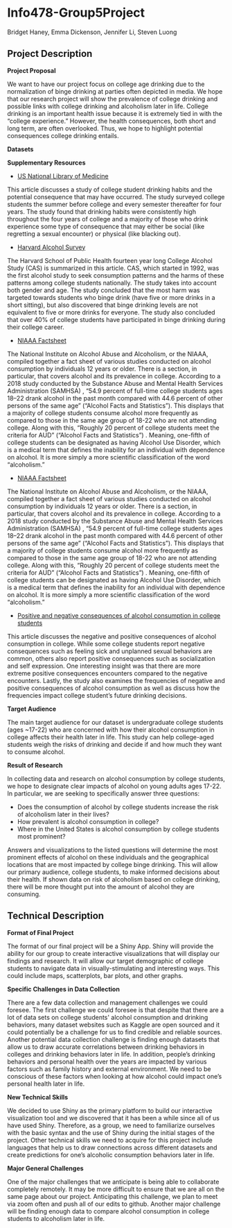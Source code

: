 # Info478-Group5Project
Bridget Haney, Emma Dickenson, Jennifer Li, Steven Luong

## Project Description

**Project Proposal**

We want to have our project focus on college age drinking due to the normalization of binge drinking at parties often depicted in media.  We hope that our research project will show the prevalence of college drinking and possible links with college drinking and alcoholism later in life.  College drinking is an important health issue because it is extremely tied in with the “college experience.” However, the health consequences, both short and long term, are often overlooked. Thus, we hope to highlight potential consequences college drinking entails. 

**Datasets**

**Supplementary Resources**

- [US National Library of Medicine](https://www.ncbi.nlm.nih.gov/pmc/articles/PMC4708254/)

This article discusses a study of college student drinking habits and the potential consequence that may have occurred.  The study surveyed college students the summer before college and every semester thereafter for four years. The study found that drinking habits were consistently high throughout the four years of college and a majority of those who drink experience some type of consequence that may either be social (like regretting a sexual encounter) or physical (like blacking out).

- [Harvard Alcohol Survey](http://archive.sph.harvard.edu/cas/What-We-Learned-08.pdf)

The Harvard School of Public Health fourteen year long College Alcohol Study (CAS) is summarized in this article. CAS, which started in 1992, was the first alcohol study to seek consumption patterns and the harms of these patterns among college students nationally. The study takes into account both gender and age. The study concluded that the most harm was targeted towards students who binge drink (have five or more drinks in a short sitting), but also discovered that binge drinking levels are not equivalent to five or more drinks for everyone. The study also concluded that over 40% of college students have participated in binge drinking during their college career.

- [NIAAA Factsheet](https://www.niaaa.nih.gov/publications/brochures-and-fact-sheets/alcohol-facts-and-statistics)

The National Institute on Alcohol Abuse and Alcoholism, or the NIAAA, compiled together a fact sheet of various studies conducted on alcohol consumption by individuals 12 years or older. There is a section, in particular, that covers alcohol and its prevalence in college. According to a 2018 study conducted by the Substance Abuse and Mental Health Services Administration (SAMHSA) , “54.9 percent of full-time college students ages 18–22 drank alcohol in the past month compared with 44.6 percent of other persons of the same age” (“Alcohol Facts and Statistics”). This displays that a majority of college students consume alcohol more frequently as compared to those in the same age group of 18-22 who are not attending college. Along with this, “Roughly 20 percent of college students meet the criteria for AUD” (“Alcohol Facts and Statistics”) . Meaning, one-fifth of college students can be designated as having Alcohol Use Disorder, which is a medical term that defines the inability for an individual with dependence on alcohol. It is more simply a more scientific classification of the word “alcoholism.”

- [NIAAA Factsheet](https://www.niaaa.nih.gov/publications/brochures-and-fact-sheets/alcohol-facts-and-statistics)

The National Institute on Alcohol Abuse and Alcoholism, or the NIAAA, compiled together a fact sheet of various studies conducted on alcohol consumption by individuals 12 years or older. There is a section, in particular, that covers alcohol and its prevalence in college. According to a 2018 study conducted by the Substance Abuse and Mental Health Services Administration (SAMHSA) , “54.9 percent of full-time college students ages 18–22 drank alcohol in the past month compared with 44.6 percent of other persons of the same age” (“Alcohol Facts and Statistics”). This displays that a majority of college students consume alcohol more frequently as compared to those in the same age group of 18-22 who are not attending college. Along with this, “Roughly 20 percent of college students meet the criteria for AUD” (“Alcohol Facts and Statistics”) . Meaning, one-fifth of college students can be designated as having Alcohol Use Disorder, which is a medical term that defines the inability for an individual with dependence on alcohol. It is more simply a more scientific classification of the word “alcoholism.”

- [Positive and negative consequences of alcohol consumption in college students](https://www.sciencedirect.com/science/article/pii/S0306460303001199)

This article discusses the negative and positive consequences of alcohol consumption in college. While some college students report negative consequences such as feeling sick and unplanned sexual behaviors are common, others also report positive consequences such as socialization and self expression. One interesting insight was that there are more extreme positive consequences encounters compared to the negative encounters.  Lastly, the study also examines the frequencies of negative and positive consequences of alcohol consumption as well as discuss how the frequencies impact college student’s future drinking decisions. 

**Target Audience**

The main target audience for our dataset is undergraduate college students (ages ~17-22) who are concerned with how their alcohol consumption in college affects their health later in life. This study can help college-aged students weigh the risks of drinking and decide if and how much they want to consume alcohol. 

**Result of Research**

In collecting data and research on alcohol consumption by college students, we hope to designate clear impacts of alcohol on young adults ages 17-22. In particular, we are seeking to specifically answer three questions:

- Does the consumption of alcohol by college students increase the risk of alcoholism later in their lives?
- How prevalent is alcohol consumption in college?
- Where in the United States is alcohol consumption by college students most prominent?

Answers and visualizations to the listed questions will determine the most prominent effects of alcohol on these individuals and the geographical locations that are most impacted by college binge drinking. This will allow our primary audience, college students, to make informed decisions about their health. If shown data on risk of alcoholism based on college drinking, there will be more thought put into the amount of alcohol they are consuming.

## Technical Description

**Format of Final Project**

The format of our final project will be a Shiny App. Shiny will provide the ability for our group to create interactive visualizations that will display our findings and research. It will allow our target demographic of college students to navigate data in visually-stimulating and interesting ways. This could include maps, scatterplots, bar plots, and other graphs. 

**Specific Challenges in Data Collection**

There are a few data collection and management challenges we could foresee. The first challenge we could foresee is that despite that there are a lot of data sets on college students' alcohol consumption and drinking behaviors, many dataset websites such as Kaggle are open sourced and it could potentially be a challenge for us to find credible and reliable sources. Another potential data collection challenge is finding enough datasets that allow us to draw accurate correlations between drinking behaviors in colleges and drinking behaviors later in life. In addition, people’s drinking behaviors and personal health over the years are impacted by various factors such as family history and external environment.  We need to be conscious of these factors when looking at how alcohol could impact one’s personal health later in life.

**New Technical Skills**

We decided to use Shiny as the primary platform to build our interactive visualization tool and we discovered that it has been a while since all of us have used Shiny. Therefore, as a group, we need to familiarize ourselves with the basic syntax and the use of Shiny during the initial stages of the project. Other technical skills we need to acquire for this project include languages that help us to draw connections across different datasets and create predictions for one’s alcoholic consumption behaviors later in life. 

**Major General Challenges**

One of the major challenges that we anticipate is being able to collaborate completely remotely. It may be more difficult to ensure that we are all on the same page about our project. Anticipating this challenge, we plan to meet via zoom often and push all of our edits to github. Another major challenge will be finding enough data to compare alcohol consumption in college students to alcoholism later in life. 

